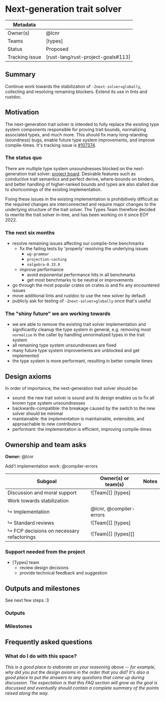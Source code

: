 # Next-generation trait solver

| Metadata       |                                    |
| ---            | ---                                |
| Owner(s)       | @lcnr                              |
| Teams          | [types]                            |
| Status         | Proposed                           |
| Tracking issue | [rust-lang/rust-project-goals#113] |


## Summary

Continue work towards the stabilization of `-Znext-solver=globally`, collecting and resolving remaining blockers. Extend its use in lints and rustdoc.

## Motivation

The next-generation trait solver is intended to fully replace the existing type system components responsible for proving trait bounds, normalizing associated types, and much more. This should fix many long-standing (soundness) bugs, enable future type system improvements, and improve compile-times. It's tracking issue is [#107374](https://github.com/rust-lang/rust/issues/107374).

### The status quo

There are multiple type system unsoundnesses blocked on the next-generation trait solver: [project board][unsoundnesses]. Desirable features such as coinductive trait semantics and perfect derive, where-bounds on binders, and better handling of higher-ranked bounds and types are also stalled due to shortcomings of the existing implementation.

Fixing these issues in the existing implementation is prohibitively difficult as the required changes are interconnected and require major changes to the underlying structure of the trait solver. The Types Team therefore decided to rewrite the trait solver in-tree, and has been working on it since EOY 2022.

### The next six months

- resolve remaining issues affecting our compile-time benchmarks
    - fix the failing tests by 'properly' resolving the underlying issues
        - `wg-grammar`
        - `projection-caching`
        - `nalgebra-0.33.0`
    - improve performance
        - avoid exponential performance hits in all benchmarks
        - get most benchmarks to be neutral or improvements
- go through the most popular crates on crates.io and fix any encountered issues
- move additional lints and rustdoc to use the new solver by default
- publicly ask for testing of `-Znext-solver=globally` once that's useful


### The "shiny future" we are working towards

- we are able to remove the existing trait solver implementation and significantly cleanup the type system in general, e.g. removing most `normalize` in the caller by handling unnormalized types in the trait system
- all remaining type system unsoundnesses are fixed
- many future type system improvements are unblocked and get implemented
- the type system is more performant, resulting in better compile times

## Design axioms

In order of importance, the next-generation trait solver should be:
- sound: the new trait solver is sound and its design enables us to fix all known type system unsoundnesses
- backwards-compatible: the breakage caused by the switch to the new solver should be minimal
- maintainable: the implementation is maintainable, extensible, and approachable to new contributors 
- performant: the implementation is efficient, improving compile-times 

[da]: ../about/design_axioms.md

## Ownership and team asks

**Owner:** @lcnr

Add'l implementation work: @compiler-errors

| Subgoal                                         | Owner(s) or team(s)           | Notes |
| ----------------------------------------------- | ----------------------------- | ----- |
| Discussion and moral support                    | ![Team][] [types]             |       |
| Work towards stabilization                      |                               |       |
| ↳ Implementation                                | @lcnr, @compiler-errors       |       |
| ↳ Standard reviews                              | ![Team][] [types]             |       |
| ↳ FCP decisions on necessary refactorings       | ![Team][] [types][]           |       |

### Support needed from the project

* [Types] team
    * review design decisions
    * provide technical feedback and suggestion

## Outputs and milestones

See next few steps :3

### Outputs

### Milestones

## Frequently asked questions

### What do I do with this space?

*This is a good place to elaborate on your reasoning above -- for example, why did you put the design axioms in the order that you did? It's also a good place to put the answers to any questions that come up during discussion. The expectation is that this FAQ section will grow as the goal is discussed and eventually should contain a complete summary of the points raised along the way.*

[unsoundnesses]: https://github.com/orgs/rust-lang/projects/44